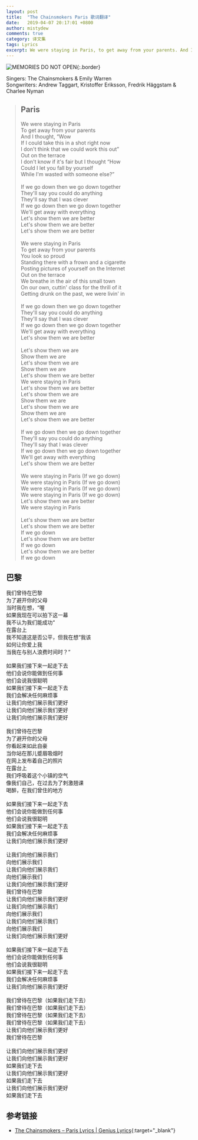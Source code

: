 ```yaml
---
layout: post
title:  "The Chainsmokers Paris 歌词翻译"
date:   2019-04-07 20:17:01 +0800
author: mistydew
comments: true
category: 译文集
tags: Lyrics
excerpt: We were staying in Paris, to get away from your parents. And I thought, “Wow if I could take this in a shot right now, I don't think that we could work this out”. Out on the terrace. I don't know if it's fair but I thought “How could I let you fall by yourself, while I'm wasted with someone else?”
---
```

![MEMORIES DO NOT OPEN](https://is2-ssl.mzstatic.com/image/thumb/Music111/v4/02/81/16/02811613-b75f-7223-cd91-63448af2ffde/source/600x600bb.jpg){:.border}

Singers: The Chainsmokers & Emily Warren<br>
Songwriters: Andrew Taggart, Kristoffer Eriksson, Fredrik Häggstam & Charlee Nyman

<blockquote class="lyric-original">
  <h2>Paris</h2>
  <p>
    We were staying in Paris<br>
    To get away from your parents<br>
    And I thought, “Wow<br>
    If I could take this in a shot right now<br>
    I don't think that we could work this out”<br>
    Out on the terrace<br>
    I don't know if it's fair but I thought “How<br>
    Could I let you fall by yourself<br>
    While I'm wasted with someone else?”<br>
    <br>
    If we go down then we go down together<br>
    They'll say you could do anything<br>
    They'll say that I was clever<br>
    If we go down then we go down together<br>
    We'll get away with everything<br>
    Let's show them we are better<br>
    Let's show them we are better<br>
    Let's show them we are better<br>
    <br>
    We were staying in Paris<br>
    To get away from your parents<br>
    You look so proud<br>
    Standing there with a frown and a cigarette<br>
    Posting pictures of yourself on the Internet<br>
    Out on the terrace<br>
    We breathe in the air of this small town<br>
    On our own, cuttin' class for the thrill of it<br>
    Getting drunk on the past, we were livin' in<br>
    <br>
    If we go down then we go down together<br>
    They'll say you could do anything<br>
    They'll say that I was clever<br>
    If we go down then we go down together<br>
    We'll get away with everything<br>
    Let's show them we are better<br>
    <br>
    Let's show them we are<br>
    Show them we are<br>
    Let's show them we are<br>
    Show them we are<br>
    Let's show them we are better<br>
    We were staying in Paris<br>
    Let's show them we are better<br>
    Let's show them we are<br>
    Show them we are<br>
    Let's show them we are<br>
    Show them we are<br>
    Let's show them we are better<br>
    <br>
    If we go down then we go down together<br>
    They'll say you could do anything<br>
    They'll say that I was clever<br>
    If we go down then we go down together<br>
    We'll get away with everything<br>
    Let's show them we are better<br>
    <br>
    We were staying in Paris (If we go down)<br>
    We were staying in Paris (If we go down)<br>
    We were staying in Paris (If we go down)<br>
    We were staying in Paris (If we go down)<br>
    Let's show them we are better<br>
    We were staying in Paris<br>
    <br>
    Let's show them we are better<br>
    Let's show them we are better<br>
    If we go down<br>
    Let's show them we are better<br>
    If we go down<br>
    Let's show them we are better<br>
    If we go down
  </p>
</blockquote>

<div class="lyric-translation">
  <h2>巴黎</h2>
  <p>
    我们曾待在巴黎<br>
    为了避开你的父母<br>
    当时我在想，“喔<br>
    如果我现在可以拍下这一幕<br>
    我不认为我们能成功“<br>
    在露台上<br>
    我不知道这是否公平，但我在想“我该<br>
    如何让你爱上我<br>
    当我在与别人浪费时间时？“<br>
    <br>
    如果我们接下来一起走下去<br>
    他们会说你能做到任何事<br>
    他们会说我很聪明<br>
    如果我们接下来一起走下去<br>
    我们会解决任何麻烦事<br>
    让我们向他们展示我们更好<br>
    让我们向他们展示我们更好<br>
    让我们向他们展示我们更好<br>
    <br>
    我们曾待在巴黎<br>
    为了避开你的父母<br>
    你看起来如此自豪<br>
    当你站在那儿蹙眉吸烟时<br>
    在网上发布着自己的照片<br>
    在露台上<br>
    我们呼吸着这个小镇的空气<br>
    像我们自己，在过去为了刺激翘课<br>
    喝醉，在我们曾住的地方<br>
    <br>
    如果我们接下来一起走下去<br>
    他们会说你能做到任何事<br>
    他们会说我很聪明<br>
    如果我们接下来一起走下去<br>
    我们会解决任何麻烦事<br>
    让我们向他们展示我们更好<br>
    <br>
    让我们向他们展示我们<br>
    向他们展示我们<br>
    让我们向他们展示我们<br>
    向他们展示我们<br>
    让我们向他们展示我们更好<br>
    我们曾待在巴黎<br>
    让我们向他们展示我们更好<br>
    让我们向他们展示我们<br>
    向他们展示我们<br>
    让我们向他们展示我们<br>
    向他们展示我们<br>
    让我们向他们展示我们更好<br>
    <br>
    如果我们接下来一起走下去<br>
    他们会说你能做到任何事<br>
    他们会说我很聪明<br>
    如果我们接下来一起走下去<br>
    我们会解决任何麻烦事<br>
    让我们向他们展示我们更好<br>
    <br>
    我们曾待在巴黎（如果我们走下去）<br>
    我们曾待在巴黎（如果我们走下去）<br>
    我们曾待在巴黎（如果我们走下去）<br>
    我们曾待在巴黎（如果我们走下去）<br>
    让我们向他们展示我们更好<br>
    我们曾待在巴黎<br>
    <br>
    让我们向他们展示我们更好<br>
    让我们向他们展示我们更好<br>
    如果我们走下去<br>
    让我们向他们展示我们更好<br>
    如果我们走下去<br>
    让我们向他们展示我们更好<br>
    如果我们走下去
  </p>
</div>

## 参考链接

* [The Chainsmokers – Paris Lyrics \| Genius Lyrics](https://genius.com/The-chainsmokers-paris-lyrics){:target="_blank"}
